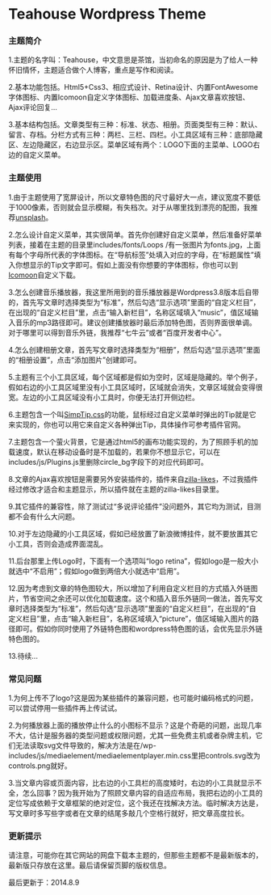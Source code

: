 Teahouse Wordpress Theme
==================

### 主题简介 ###
1.主题的名字叫：Teahouse，中文意思是茶馆，当初命名的原因是为了给人一种怀旧情怀，主题适合做个人博客，重点是写作和阅读。

2.基本功能包括。Html5+Css3、相应式设计、Retina设计、内置FontAwesome字体图标、内置Icomoon自定义字体图标、加载进度条、Ajax文章喜欢按钮、Ajax评论回复... 

3.基本结构包括。文章类型有三种：标准、状态、相册。页面类型有三种：默认、留言、存档。分栏方式有三种：两栏、三栏、四栏。小工具区域有三种：底部隐藏区、左边隐藏区，右边显示区。菜单区域有两个：LOGO下面的主菜单、LOGO右边的自定义菜单。
	
### 主题使用 ###

1.由于主题使用了宽屏设计，所以文章特色图的尺寸最好大一点，建议宽度不要低于1000像素，否则就会显示模糊，有失档次。对于从哪里找到漂亮的配图，我推荐[unsplash](http://unsplash.com)。

2.怎么设计自定义菜单，其实很简单。首先你创建好自定义菜单，然后准备好菜单列表，接着在主题的目录里includes/fonts/Loops /有一张图片为fonts.jpg，上面有每个字母所代表的字体图标。在“导航标签”处填入对应的字母，在“标题属性”填入你想显示的Tip文字即可。假如上面没有你想要的字体图标，你也可以到[Icomoon](http://icomoon.io)自定义下载。

3.怎么创建音乐播放器，我这里所用到的音乐播放器是Wordpress3.8版本后自带的，首先写文章时选择类型为“标准”，然后勾选“显示选项”里面的“自定义栏目”，在出现的“自定义栏目”里，点击“输入新栏目”，名称区域填入“music”，值区域输入音乐的mp3路径即可。建议创建播放器时最后添加特色图，否则界面很单调。对于哪里可以得到音乐外链，我推荐“七牛云”或者“百度开发者中心”。

4.怎么创建相册文章，首先写文章时选择类型为“相册”，然后勾选“显示选项”里面的“相册设置”，点击“添加图片”创建即可。

5.主题有三个小工具区域，每个区域都是假如为空时，区域是隐藏的。举个例子，假如右边的小工具区域里没有小工具区域时，区域就会消失，文章区域就会变得很宽。左边的小工具区域没有小工具时，你便无法打开侧边栏。

6.主题包含一个叫[SimpTip.css](http://arashm.net/lab/simptip/)的功能，鼠标经过自定义菜单时弹出的Tip就是它来实现的，你也可以用它来自定义各种弹出Tip，具体操作可参考插件官网。

7.主题包含一个萤火背景，它是通过html5的画布功能实现的，为了照顾手机的加载速度，默认在移动设备时是不加载的，若果你不想显示它，可以在includes/js/Plugins.js里删除circle_bg字段下的对应代码即可。

8.文章的Ajax喜欢按钮是需要另外安装插件的，插件来自[zilla-likes](http://www.themezilla.com/plugins/zillalikes/)，不过我插件经过修改才适合和主题显示，所以插件就在主题的zilla-likes目录里。

9.其它插件的兼容性，除了测试过“多说评论插件”没问题外，其它均为测试，目测都不会有什么大问题。

10.对于左边隐藏的小工具区域，假如已经放置了新浪微博挂件，就不要放置其它小工具，否则会造成界面混乱。

11.后台那里上传Logo时，下面有一个选项叫“logo retina”，假如logo是一般大小就选中“不启用”；假如logo做到两倍大小就选中“启用”。

12.因为考虑到文章的特色图较大，所以增加了利用自定义栏目的方式插入外链图片，节省空间之余还可以优化加载速度。这个和插入音乐外链同一做法，首先写文章时选择类型为“标准”，然后勾选“显示选项”里面的“自定义栏目”，在出现的“自定义栏目”里，点击“输入新栏目”，名称区域填入“picture”，值区域输入图片的路径即可。假如你同时使用了外链特色图和wordpress特色图的话，会优先显示外链特色图的。

13.待续...

### 常见问题 ###

1.为何上传不了logo?这是因为某些插件的兼容问题，也可能时编码格式的问题，可以尝试停用一些插件再上传试试。

2.为何播放器上面的播放停止什么的小图标不显示？这是个奇葩的问题，出现几率不大，估计是服务器的类型问题或权限问题，尤其一些免费主机或者杂牌主机，它们无法读取svg文件导致的，解决方法是在/wp-includes/js/mediaelement/mediaelementplayer.min.css里把controls.svg改为controls.png就好。

3.当文章内容或页面内容，比右边的小工具栏的高度矮时，右边的小工具就显示不全，怎么回事？因为我开始为了照顾文章内容的自适应布局，我把右边的小工具的定位写成依赖于文章框架的绝对定位，这个我还在找解决方法。临时解决方达是，写文章时多写些字或者在文章的结尾多敲几个空格行就好，把文章高度拉长。


### 更新提示 ###

请注意，可能你在其它网站的网盘下载本主题的，但那些主题都不是最新版本的，最新版只存放在这里。最后请保留页脚的版权信息。

最后更新于：2014.8.9
